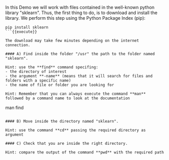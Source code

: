 
In this Demo we will work with files contained in the well-known python library "sklearn". Thus, the first thing to do, is to download and install the library.
We perform this step using the Python Package Index (pip):

```
pip install sklearn
```{{execute}}

The download may take few minutes depending on the internet connection.

#### A) Find inside the folder "/usr" the path to the folder named "sklearn".

Hint: use the **find** command specifing:
- the directory of interest
- the argument **-name** (means that it will search for files and folders with a specific name)
- the name of file or folder you are looking for

Hint: Remember that you can always execute the command **man** followed by a command name to look at the documentation

```
man find
```{{execute}}

#### B) Move inside the directory named "sklearn". 

Hint: use the command **cd** passing the required directory as argument

#### C) Check that you are inside the right directory.

Hint: compare the output of the command **pwd** with the required path





